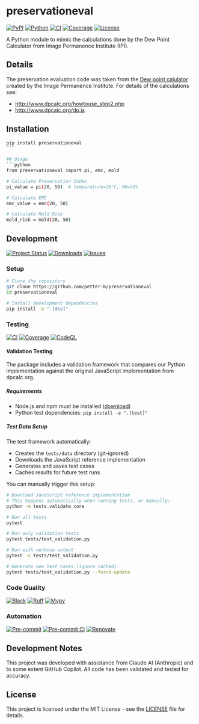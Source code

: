 # preservationeval

[![PyPI](https://img.shields.io/pypi/v/preservationeval?style=flat&color=blue&label=pypi&logo=pypi)](https://pypi.org/project/preservationeval/)
[![Python](https://img.shields.io/pypi/pyversions/preservationeval?style=flat&color=blue&logo=python)](https://pypi.org/project/preservationeval/)
[![CI](https://img.shields.io/github/actions/workflow/status/petter-b/preservationeval/CI.yml?style=flat&label=ci&logo=github-actions&logoColor=white)](https://github.com/petter-b/preservationeval/actions/workflows/CI.yml)
[![Coverage](https://img.shields.io/codecov/c/github/petter-b/preservationeval?style=flat&color=brightgreen&label=coverage&logo=codecov)](https://codecov.io/gh/petter-b/preservationeval)
[![License](https://img.shields.io/badge/license-MIT-blue?style=flat&logo=opensourceinitiative&logoColor=white)](https://opensource.org/licenses/MIT)

A Python module to mimic the calculations done by the Dew Point Calculator from Image Permanence Institute (IPI).

## Details
The preservation evaluation code was taken from the [Dew point calulator](http://www.dpcalc.org) created by the Image Permanence Institute. For details of the calculations see:
 - http://www.dpcalc.org/howtouse_step2.php
 - http://www.dpcalc.org/dp.js


## Installation

```bash
pip install preservationeval
´´´

## Usage
```python
from preservationeval import pi, emc, mold

# Calculate Preservation Index
pi_value = pi(20, 50)  # temperature=20°C, RH=50%

# Calculate EMC
emc_value = emc(20, 50)

# Calculate Mold Risk
mold_risk = mold(20, 50)
```

## Development

[![Project Status](https://img.shields.io/pypi/status/preservationeval?style=flat&color=blue&label=status&logo=pypi)](https://pypi.org/project/preservationeval/)
[![Downloads](https://img.shields.io/pepy/dt/preservationeval?style=flat&color=blue&logo=python&logoColor=white)](https://pepy.tech/project/preservationeval)
[![Issues](https://img.shields.io/github/issues/petter-b/preservationeval?style=flat&color=yellow&logo=github)](https://github.com/petter-b/preservationeval/issues/)

### Setup

```bash
# Clone the repository
git clone https://github.com/petter-b/preservationeval
cd preservationeval

# Install development dependencies
pip install -e ".[dev]"
```

### Testing
[![CI](https://img.shields.io/github/actions/workflow/status/petter-b/preservationeval/ci.yml?style=flat&label=ci&logo=github-actions&logoColor=white)](https://github.com/petter-b/preservationeval/actions/workflows/ci.yml)
[![Coverage](https://img.shields.io/codecov/c/github/petter-b/preservationeval?style=flat&color=brightgreen&label=coverage&logo=codecov)](https://codecov.io/gh/petter-b/preservationeval)
[![CodeQL](https://img.shields.io/github/actions/workflow/status/petter-b/preservationeval/codeql.yml?style=flat&label=codeql&logo=github-actions&logoColor=white)](https://github.com/petter-b/preservationeval/actions/workflows/codeql.yml)

#### Validation Testing
The package includes a validation framework that compares our Python implementation
against the original JavaScript implementation from dpcalc.org.

##### Requirements
- Node.js and npm must be installed ([download](https://nodejs.org/))
- Python test dependencies: `pip install -e ".[test]"`

##### Test Data Setup
The test framework automatically:
- Creates the `tests/data` directory (git-ignored)
- Downloads the JavaScript reference implementation
- Generates and saves test cases
- Caches results for future test runs

You can manually trigger this setup:
```bash
# Download JavaScript reference implementation
# This happens automatically when running tests, or manually:
python -m tests.validate_core

# Run all tests
pytest

# Run only validation tests
pytest tests/test_validation.py

# Run with verbose output
pytest -v tests/test_validation.py

# Generate new test cases (ignore cached)
pytest tests/test_validation.py --force-update
```

### Code Quality
[![Black](https://img.shields.io/badge/code%20style-black-000000?style=flat&logo=python&logoColor=white)](https://github.com/psf/black)
[![Ruff](https://img.shields.io/badge/ruff-recommended-red?style=flat&logo=ruff&logoColor=white)](https://github.com/astral-sh/ruff)
[![Mypy](https://img.shields.io/badge/mypy-typed-blue?style=flat&logo=python&logoColor=white)](http://mypy-lang.org/)

### Automation
[![Pre-commit](https://img.shields.io/badge/pre--commit-enabled-brightgreen?style=flat&logo=pre-commit&logoColor=white)](https://github.com/petter-b/preservationeval/blob/main/.pre-commit-config.yaml)
[![Pre-commit CI](https://img.shields.io/badge/pre--commit%20ci-passing-brightgreen?style=flat&logo=pre-commit&logoColor=white)](https://results.pre-commit.ci/latest/github/petter-b/preservationeval/main)
[![Renovate](https://img.shields.io/badge/renovate-enabled-brightgreen?style=flat&logo=renovatebot&logoColor=white)](https://renovatebot.com)

## Development Notes

This project was developed with assistance from Claude AI (Anthropic) and to some extent GitHub Copilot. All code has been validated and tested for accuracy.

## License

This project is licensed under the MIT License - see the [LICENSE](LICENSE) file for details.
